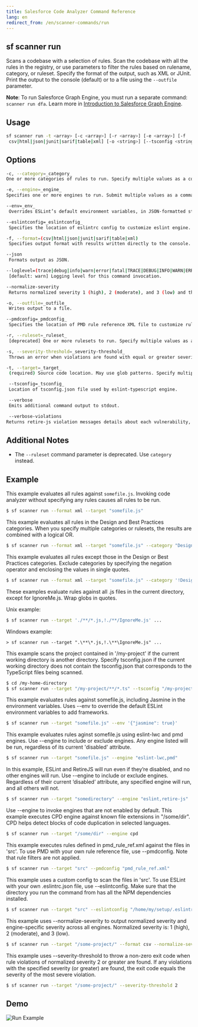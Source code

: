 ```yaml
---
title: Salesforce Code Analyzer Command Reference
lang: en
redirect_from: /en/scanner-commands/run
---
```


## sf scanner run

Scans a codebase with a selection of rules. Scan the codebase with all the rules in the registry, or use parameters to filter the rules based on rulename, category, or ruleset. Specify the format of the output, such as XML or JUnit. Print the output to the console (default) or to a file using the ```--outfile``` parameter. 

**Note**: To run Salesforce Graph Engine, you must run a separate command: `scanner run dfa`. Learn more in [Introduction to Salesforce Graph Engine](./en/v3.x/salesforce-graph-engine/introduction/).


## Usage

```bash
sf scanner run -t <array> [-c <array>] [-r <array>] [-e <array>] [-f 
 csv|html|json|junit|sarif|table|xml] [-o <string>] [--tsconfig <string>] [--eslintconfig <string>] [--pmdconfig <string>] [--env <string>] [-s <integer> | undefined | [-v | --json]] [--normalize-severity] [--verbose] [--loglevel trace|debug|info|warn|error|fatal|TRACE|DEBUG|INFO|WARN|ERROR|FATAL]
```
  
## Options

```bash
-c, --category=_category_
One or more categories of rules to run. Specify multiple values as a comma-separated list.

-e, --engine=_engine_
Specifies one or more engines to run. Submit multiple values as a comma-separated list.

--env=_env_
 Overrides ESLint’s default environment variables, in JSON-formatted string.

--eslintconfig=_eslintconfig_
 Specifies the location of eslintrc config to customize eslint engine.

-f, --format=(csv|html|json|junit|sarif|table|xml)
 Specifies output format with results written directly to the console.

--json
 Formats output as JSON.

--loglevel=(trace|debug|info|warn|error|fatal|TRACE|DEBUG|INFO|WARN|ERROR|FATAL)
 [default: warn] Logging level for this command invocation.

--normalize-severity
 Returns normalized severity 1 (high), 2 (moderate), and 3 (low) and the engine-specific severity. For the html option, the normalized severity is displayed instead of the engine severity.

-o, --outfile=_outfile_
 Writes output to a file.

--pmdconfig=_pmdconfig_
 Specifies the location of PMD rule reference XML file to customize rule selection.

-r, --ruleset=_ruleset_
 [deprecated] One or more rulesets to run. Specify multiple values as a comma-separated list.

-s, --severity-threshold=_severity-threshold_
 Throws an error when violations are found with equal or greater severity than the provided value. –normalize-severity is invoked and severity levels are reset to the baseline. Normalized severity values are: 1 (high), 2 (moderate), and 3 (low). Exit code is the most severe violation.

-t, --target=_target_
 (required) Source code location. May use glob patterns. Specify multiple values as a comma-separated list.

 --tsconfig=_tsconfig_
 Location of tsconfig.json file used by eslint-typescript engine.

 --verbose
 Emits additional command output to stdout.

 --verbose-violations
Returns retire-js violation messages details about each vulnerability, including summary, Common Vulnerabilities and Exposures (CVE), and URLs.

```

## Additional Notes

- The ```--ruleset``` command parameter is deprecated. Use ```category``` instead.
  
## Example

This example evaluates all rules against ```somefile.js```. Invoking code analyzer without specifying any rules causes all rules to be run.

```bash
$ sf scanner run --format xml --target "somefile.js"
```

This example evaluates all rules in the Design and Best Practices categories. When you specify multiple categories or rulesets, the results are combined with a logical OR.

```bash
$ sf scanner run --format xml --target "somefile.js" --category "Design,Best Practices"
```

This example evaluates all rules except those in the Design or Best Practices categories. Exclude categories by specifying the negation operator and enclosing the values in single quotes.
```bash
$ sf scanner run --format xml --target "somefile.js" --category '!Design,!Best Practices'
```

These examples evaluate rules against all .js files in the current directory, except for IgnoreMe.js. Wrap globs in quotes. 

Unix example:
```bash
$ sf scanner run --target './**/*.js,!./**/IgnoreMe.js' ...
````
Windows example:
```DOS
> sf scanner run --target ".\**\*.js,!.\**\IgnoreMe.js" ...
```

This example scans the project contained in '/my-project' if the current working directory is another directory. Specify tsconfig.json if the current working directory does not contain the tsconfig.json that corresponds to the TypeScript files being scanned.
```bash
$ cd /my-home-directory
$ sf scanner run --target "/my-project/**/*.ts" --tsconfig "/my-project/tsconfig.json"
```

This example evaluates rules against somefile.js, including Jasmine in the environment variables. Uses --env to override the default ESLint environment variables to add frameworks.

```bash
$ sf scanner run --target "somefile.js" --env '{"jasmine": true}'
```

This example evaluates rules aginst somefile.js using eslint-lwc and pmd engines. Use --engine to include or exclude engines. Any engine listed will be run, regardless of its current 'disabled' attribute.

```bash
$ sf scanner run --target "somefile.js" --engine "eslint-lwc,pmd"
```

In this example, ESLint and RetireJS will run even if they’re disabled, and no other engines will run. Use --engine to include or exclude engines. Regardless of their current ‘disabled’ attribute, any specified engine will run, and all others will not. 
```bash
$ sf scanner run --target "somedirectory" --engine "eslint,retire-js"
```

Use --engine to invoke engines that are not enabled by default.
This example executes CPD engine against known file extensions in "/some/dir". CPD helps detect blocks of code duplication in selected languages.

```bash
$ sf scanner run --target "/some/dir" --engine cpd
 ```
 
This example executes rules defined in pmd_rule_ref.xml against the files in 'src'. To use PMD with your own rule reference file, use --pmdconfig. Note that rule filters are not applied.

```bash
$ sf scanner run --target "src" --pmdconfig "pmd_rule_ref.xml"
```

This example uses a custom config to scan the files in 'src'. To use ESLint with your own .eslintrc.json file, use --eslintconfig. Make sure that the directory you run the command from has all the NPM dependencies installed.

```bash
$ sf scanner run --target "src" --eslintconfig "/home/my/setup/.eslintrc.json"
```

This example uses --normalize-severity to output normalized severity and engine-specific severity across all engines. Normalized severity is: 1 (high), 2 (moderate), and 3 (low). 

```bash
$ sf scanner run --target "/some-project/" --format csv --normalize-severity
```

This example uses --severity-threshold to throw a non-zero exit code when rule violations of normalized severity 2 or greater are found. If any violations with the specified severity (or greater) are found, the exit code equals the severity of the most severe violation.

```bash
$ sf scanner run --target "/some-project/" --severity-threshold 2
```

## Demo
![Run Example](./assets/images/run.gif)
